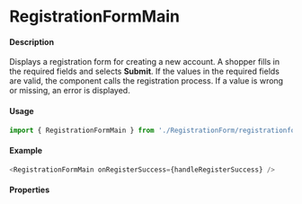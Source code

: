 # RegistrationFormMain

#### Description

Displays a registration form for creating a new account. A shopper fills in the required fields and selects **Submit**. If the values in the required fields are valid, the component calls the registration process. If a value is wrong or missing, an error is displayed.

#### Usage

```js
import { RegistrationFormMain } from './RegistrationForm/registrationform.main';
```

#### Example

```js
<RegistrationFormMain onRegisterSuccess={handleRegisterSuccess} />
```

#### Properties

<!-- PROPS -->

